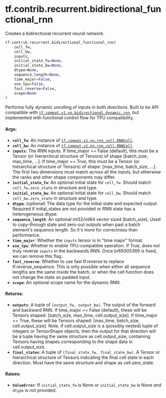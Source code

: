 <div itemscope itemtype="http://developers.google.com/ReferenceObject">
<meta itemprop="name" content="tf.contrib.recurrent.bidirectional_functional_rnn" />
<meta itemprop="path" content="Stable" />
</div>

# tf.contrib.recurrent.bidirectional_functional_rnn

Creates a bidirectional recurrent neural network.

``` python
tf.contrib.recurrent.bidirectional_functional_rnn(
    cell_fw,
    cell_bw,
    inputs,
    initial_state_fw=None,
    initial_state_bw=None,
    dtype=None,
    sequence_length=None,
    time_major=False,
    use_tpu=False,
    fast_reverse=False,
    scope=None
)
```

<!-- Placeholder for "Used in" -->

Performs fully dynamic unrolling of inputs in both directions. Built to be API
compatible with <a href="../../../tf/nn/bidirectional_dynamic_rnn.md"><code>tf.compat.v1.nn.bidirectional_dynamic_rnn</code></a>, but implemented
with
functional control flow for TPU compatibility.

#### Args:


* <b>`cell_fw`</b>: An instance of <a href="../../../tf/nn/rnn_cell/RNNCell.md"><code>tf.compat.v1.nn.rnn_cell.RNNCell</code></a>.
* <b>`cell_bw`</b>: An instance of <a href="../../../tf/nn/rnn_cell/RNNCell.md"><code>tf.compat.v1.nn.rnn_cell.RNNCell</code></a>.
* <b>`inputs`</b>: The RNN inputs. If time_major == False (default), this must be a
  Tensor (or hierarchical structure of Tensors) of shape [batch_size,
  max_time, ...]. If time_major == True, this must be a Tensor
  (or hierarchical structure of Tensors) of shape: [max_time, batch_size,
    ...]. The first two dimensions must match across all the inputs, but
    otherwise the ranks and other shape components may differ.
* <b>`initial_state_fw`</b>: An optional initial state for `cell_fw`. Should match
  `cell_fw.zero_state` in structure and type.
* <b>`initial_state_bw`</b>: An optional initial state for `cell_bw`. Should match
  `cell_bw.zero_state` in structure and type.
* <b>`dtype`</b>: (optional) The data type for the initial state and expected output.
  Required if initial_states are not provided or RNN state has a
  heterogeneous dtype.
* <b>`sequence_length`</b>: An optional int32/int64 vector sized [batch_size]. Used to
  copy-through state and zero-out outputs when past a batch element's
  sequence length. So it's more for correctness than performance.
* <b>`time_major`</b>: Whether the `inputs` tensor is in "time major" format.
* <b>`use_tpu`</b>: Whether to enable TPU-compatible operation. If True, does not truly
  reverse `inputs` in the backwards RNN. Once b/69305369 is fixed, we can
  remove this flag.
* <b>`fast_reverse`</b>: Whether to use fast tf.reverse to replace tf.reverse_sequence.
  This is only possible when either all sequence lengths are the same inside
  the batch, or when the cell function does not change the state on padded
  input.
* <b>`scope`</b>: An optional scope name for the dynamic RNN.


#### Returns:


* <b>`outputs`</b>: A tuple of `(output_fw, output_bw)`. The output of the forward and
  backward RNN. If time_major == False (default), these will
  be Tensors shaped: [batch_size, max_time, cell.output_size]. If
  time_major == True, these will be Tensors shaped:
  [max_time, batch_size, cell.output_size]. Note, if cell.output_size is a
  (possibly nested) tuple of integers or TensorShape objects, then the
  output for that direction will be a tuple having the same structure as
  cell.output_size, containing Tensors having shapes corresponding to the
  shape data in cell.output_size.
* <b>`final_states`</b>: A tuple of `(final_state_fw, final_state_bw)`. A Tensor or
  hierarchical structure of Tensors indicating the final cell state in each
  direction. Must have the same structure and shape as cell.zero_state.


#### Raises:


* <b>`ValueError`</b>: If `initial_state_fw` is None or `initial_state_bw` is None and
  `dtype` is not provided.